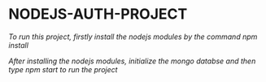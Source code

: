 # NODEJS-AUTH-PROJECT

*To run this project, firstly install the nodejs modules by the command npm install*

*After installing the nodejs modules, initialize the mongo databse and then type npm start to run the project*
